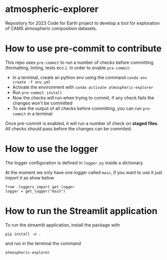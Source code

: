 # atmospheric-explorer

Repository for 2023 Code for Earth project to develop a tool for exploration of CAMS atmospheric composition datasets.

# How to use pre-commit to contribute

This repo uses `pre-commit` to run a number of checks before committing (formatting, linting, tests ecc.). In order to enable `pre-commit`:
- In a terminal, create an python env using the command `conda env create -f env.yml`
- Activate the environment with `conda activate atmospheric-explorer`
- Run `pre-commit install`
- Now the checks will run when trying to commit, if any check fails the changes won't be committed
- To see the output of all checks before committing, you can run `pre-commit` in a terminal

Once pre-commit is enabled, it will run a number of check on **staged files**. All checks should pass before the changes can be commited.

# How to use the logger
The logger configuration is defined in `logger.py` inside a dictionary.

At the moment we only have one logger called `main`, if you want to use it just import it as show below
```
from .loggers import get_logger
logger = get_logger("main")
```

# How to run the Streamlit application

To run the streamlit application, install the package with

```pip install -e .```

and run in the terminal the command

```atmospheric-explorer```
